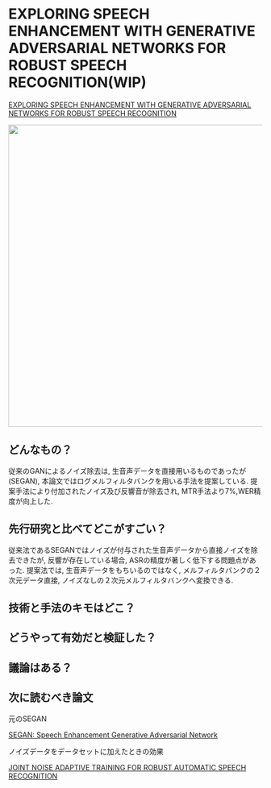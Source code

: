 # EXPLORING SPEECH ENHANCEMENT WITH GENERATIVE ADVERSARIAL NETWORKS FOR ROBUST SPEECH RECOGNITION(WIP)
[EXPLORING SPEECH ENHANCEMENT WITH GENERATIVE ADVERSARIAL NETWORKS FOR ROBUST SPEECH RECOGNITION](https://arxiv.org/pdf/1711.05747.pdf)

 <div align="center"><img src = "https://user-images.githubusercontent.com/37444351/45405959-b8209b00-b69f-11e8-9c09-68f4edce1bf8.png" width=600></div>

## どんなもの？
従来のGANによるノイズ除去は, 生音声データを直接用いるものであったが(SEGAN), 本論文ではログメルフィルタバンクを用いる手法を提案している. 提案手法により付加されたノイズ及び反響音が除去され, MTR手法より7%,WER精度が向上した.

## 先行研究と比べてどこがすごい？
従来法であるSEGANではノイズが付与された生音声データから直接ノイズを除去できたが, 反響が存在している場合, ASRの精度が著しく低下する問題点があった. 提案法では, 生音声データをもちいるのではなく, メルフィルタバンクの２次元データ直接, ノイズなしの２次元メルフィルタバンクへ変換できる. 

## 技術と手法のキモはどこ？


## どうやって有効だと検証した？


## 議論はある？


## 次に読むべき論文
元のSEGAN

[SEGAN: Speech Enhancement Generative Adversarial Network](https://arxiv.org/abs/1703.09452)

ノイズデータをデータセットに加えたときの効果

[JOINT NOISE ADAPTIVE TRAINING FOR ROBUST AUTOMATIC SPEECH RECOGNITION](https://ieeexplore.ieee.org/stamp/stamp.jsp?arnumber=6854051)


